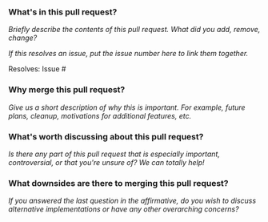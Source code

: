 ### What's in this pull request?

_Briefly describe the contents of this pull request.  What did you add, remove,
change?_

_If this resolves an issue, put the issue number here to link them together._

Resolves: Issue #

### Why merge this pull request?

_Give us a short description of why this is important.  For example, future
plans, cleanup, motivations for additional features, etc._

### What's worth discussing about this pull request?

_Is there any part of this pull request that is especially important,
controversial, or that you're unsure of?  We can totally help!_

### What downsides are there to merging this pull request?

_If you answered the last question in the affirmative, do you wish to discuss
alternative implementations or have any other overarching concerns?_

